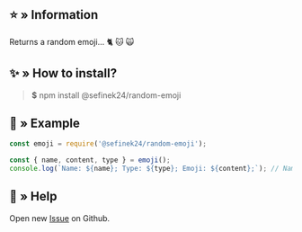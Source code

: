 ## ⭐ » Information
Returns a random emoji... 🐈 🐱 🙀

## ✨ » How to install?
> **$** npm install @sefinek24/random-emoji

## 📝 » Example
```js
const emoji = require('@sefinek24/random-emoji');

const { name, content, type } = emoji();
console.log(`Name: ${name}; Type: ${type}; Emoji: ${content};`); // Name: Cat Face; Type: animal; Emoji: 🐱;
```

## 🤝 » Help
Open new <a href="https://github.com/sefinek24/random-emoji/issues/new/choose" target="_blank">Issue</a> on Github.